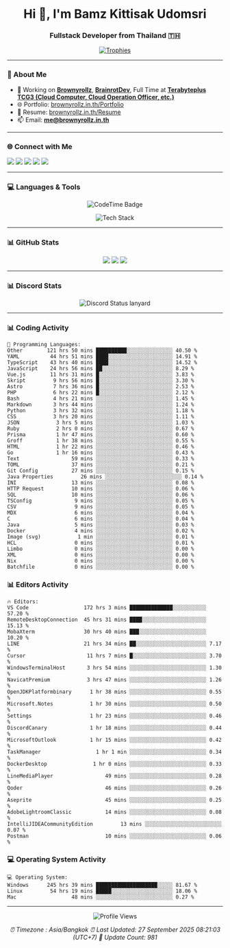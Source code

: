 <h1 align="center">Hi 👋, I'm Bamz Kittisak Udomsri</h1>
<h3 align="center">Fullstack Developer from Thailand 🇹🇭</h3>

<p align="center">
  <a href="https://github.com/ryo-ma/github-profile-trophy">
    <img src="https://github-profile-trophy.vercel.app/?username=brownyroll" alt="Trophies" />
  </a>
</p>

---

### 🔧 About Me

- 🔭 Working on [**Brownyrollz**](https://github.com/Brownyrollz), [**BrainrotDev**](https://github.com/brainrotdev), Full Time at [**Terabyteplus TCG3 (Cloud Computer, Cloud Operation Officer, etc.)**](https://tcloud.in.th)
- 🌐 Portfolio: [brownyrollz.in.th/Portfolio](https://Brownyrollz.in.th/Portfolio)
- 📄 Resume: [brownyrollz.in.th/Resume](https://Brownyrollz.in.th/Resume)
- 📫 Email: **me@brownyrollz.in.th**
---

### 🌐 Connect with Me

<p align="left">
  <a href="https://codepen.io/brownyroll" target="_blank"><img src="https://img.shields.io/badge/CodePen-000?style=for-the-badge&logo=codepen&logoColor=white" /></a>
  <a href="https://fb.com/brownyroll.bbamz" target="_blank"><img src="https://img.shields.io/badge/Facebook-1877F2?style=for-the-badge&logo=facebook&logoColor=white" /></a>
  <a href="https://instagram.com/brownyroll.darkalich" target="_blank"><img src="https://img.shields.io/badge/Instagram-E4405F?style=for-the-badge&logo=instagram&logoColor=white" /></a>
  <a href="https://www.youtube.com/c/brownyrollz" target="_blank"><img src="https://img.shields.io/badge/YouTube-FF0000?style=for-the-badge&logo=youtube&logoColor=white" /></a>
  <a href="https://discord.gg/yyJRFxTXGU" target="_blank"><img src="https://img.shields.io/badge/Discord-5865F2?style=for-the-badge&logo=discord&logoColor=white" /></a>
</p>

---

### 💻 Languages & Tools

<p align="center">
  <img href="https://codetime.dev" alt="CodeTime Badge" src="https://shields.jannchie.com/endpoint?style=flat&color=222&url=https%3A%2F%2Fapi.codetime.dev%2Fv3%2Fusers%2Fshield%3Fuid%3D34055">
  <br/>
  <!--START_SECTION:tech-->
<p align="center">
  <img src="https://skillicons.dev/icons?i=html,css,js,ts,react,nextjs,nodejs,vue,php,laravel,dotnet,django,tailwind,bootstrap,express,arduino,mysql,sqlite,mongodb,nginx,docker,git,linux,figma,postman,astro,bash,bun,cloudflare,discord,discordjs" alt="Tech Stack" />
</p>
<!--END_SECTION:tech-->
</p>

---

### 📊 GitHub Stats

<p align="center">
  <img src="https://github-readme-stats.vercel.app/api?username=brownyroll&show_icons=true" />
  <img src="https://github-readme-stats.vercel.app/api/top-langs/?username=brownyroll&layout=compact" />
  <img src="https://github-readme-streak-stats.herokuapp.com/?user=brownyroll" />
</p>

---

### 📊 Discord Stats

<p align="center">
     <img alt='Discord Status lanyard' src='https://lanyard.cnrad.dev/api/280676963885121536' />
</p>

---

<p align="center">


### 📊 Coding Activity

<!--START_SECTION:waka-->
```text
💬 Programming Languages:
Other        121 hrs 50 mins ██████████░░░░░░░░░░░░░░░ 40.50 %
YAML          44 hrs 51 mins ████░░░░░░░░░░░░░░░░░░░░░ 14.91 %
TypeScript    43 hrs 40 mins ████░░░░░░░░░░░░░░░░░░░░░ 14.52 %
JavaScript    24 hrs 56 mins ██░░░░░░░░░░░░░░░░░░░░░░░ 8.29 %
Vue.js        11 hrs 31 mins █░░░░░░░░░░░░░░░░░░░░░░░░ 3.83 %
Skript         9 hrs 56 mins █░░░░░░░░░░░░░░░░░░░░░░░░ 3.30 %
Astro          7 hrs 36 mins █░░░░░░░░░░░░░░░░░░░░░░░░ 2.53 %
PHP            6 hrs 22 mins █░░░░░░░░░░░░░░░░░░░░░░░░ 2.12 %
Bash           4 hrs 21 mins ░░░░░░░░░░░░░░░░░░░░░░░░░ 1.45 %
Markdown       3 hrs 44 mins ░░░░░░░░░░░░░░░░░░░░░░░░░ 1.24 %
Python         3 hrs 32 mins ░░░░░░░░░░░░░░░░░░░░░░░░░ 1.18 %
CSS            3 hrs 20 mins ░░░░░░░░░░░░░░░░░░░░░░░░░ 1.11 %
JSON            3 hrs 5 mins ░░░░░░░░░░░░░░░░░░░░░░░░░ 1.03 %
Ruby            2 hrs 0 mins ░░░░░░░░░░░░░░░░░░░░░░░░░ 0.67 %
Prisma          1 hr 47 mins ░░░░░░░░░░░░░░░░░░░░░░░░░ 0.60 %
Groff           1 hr 38 mins ░░░░░░░░░░░░░░░░░░░░░░░░░ 0.55 %
HTML            1 hr 22 mins ░░░░░░░░░░░░░░░░░░░░░░░░░ 0.46 %
Go              1 hr 16 mins ░░░░░░░░░░░░░░░░░░░░░░░░░ 0.43 %
Text                 59 mins ░░░░░░░░░░░░░░░░░░░░░░░░░ 0.33 %
TOML                 37 mins ░░░░░░░░░░░░░░░░░░░░░░░░░ 0.21 %
Git Config           27 mins ░░░░░░░░░░░░░░░░░░░░░░░░░ 0.15 %
Java Properties         26 mins ░░░░░░░░░░░░░░░░░░░░░░░░░ 0.14 %
INI                  13 mins ░░░░░░░░░░░░░░░░░░░░░░░░░ 0.08 %
HTTP Request         10 mins ░░░░░░░░░░░░░░░░░░░░░░░░░ 0.06 %
SQL                  10 mins ░░░░░░░░░░░░░░░░░░░░░░░░░ 0.06 %
TSConfig              9 mins ░░░░░░░░░░░░░░░░░░░░░░░░░ 0.05 %
CSV                   9 mins ░░░░░░░░░░░░░░░░░░░░░░░░░ 0.05 %
MDX                   6 mins ░░░░░░░░░░░░░░░░░░░░░░░░░ 0.04 %
C                     6 mins ░░░░░░░░░░░░░░░░░░░░░░░░░ 0.04 %
Java                  5 mins ░░░░░░░░░░░░░░░░░░░░░░░░░ 0.03 %
Docker                4 mins ░░░░░░░░░░░░░░░░░░░░░░░░░ 0.02 %
Image (svg)            1 min ░░░░░░░░░░░░░░░░░░░░░░░░░ 0.01 %
HCL                   0 mins ░░░░░░░░░░░░░░░░░░░░░░░░░ 0.01 %
Limbo                 0 mins ░░░░░░░░░░░░░░░░░░░░░░░░░ 0.00 %
XML                   0 mins ░░░░░░░░░░░░░░░░░░░░░░░░░ 0.00 %
Nix                   0 mins ░░░░░░░░░░░░░░░░░░░░░░░░░ 0.00 %
Batchfile             0 mins ░░░░░░░░░░░░░░░░░░░░░░░░░ 0.00 %

```
<!--END_SECTION:waka-->

### 📊 Editors Activity

<!--START_SECTION:editors-->
```text
🔥 Editors:
VS Code                  172 hrs 3 mins ██████████████░░░░░░░░░░░ 57.20 %
RemoteDesktopConnection  45 hrs 31 mins ████░░░░░░░░░░░░░░░░░░░░░ 15.13 %
MobaXterm                30 hrs 40 mins ███░░░░░░░░░░░░░░░░░░░░░░ 10.20 %
LINE                     21 hrs 34 mins ██░░░░░░░░░░░░░░░░░░░░░░░ 7.17 %
Cursor                    11 hrs 7 mins █░░░░░░░░░░░░░░░░░░░░░░░░ 3.70 %
WindowsTerminalHost       3 hrs 54 mins ░░░░░░░░░░░░░░░░░░░░░░░░░ 1.30 %
NavicatPremium            3 hrs 47 mins ░░░░░░░░░░░░░░░░░░░░░░░░░ 1.26 %
OpenJDKPlatformbinary      1 hr 38 mins ░░░░░░░░░░░░░░░░░░░░░░░░░ 0.55 %
Microsoft.Notes            1 hr 30 mins ░░░░░░░░░░░░░░░░░░░░░░░░░ 0.50 %
Settings                   1 hr 23 mins ░░░░░░░░░░░░░░░░░░░░░░░░░ 0.46 %
DiscordCanary              1 hr 18 mins ░░░░░░░░░░░░░░░░░░░░░░░░░ 0.44 %
MicrosoftOutlook           1 hr 15 mins ░░░░░░░░░░░░░░░░░░░░░░░░░ 0.42 %
TaskManager                  1 hr 1 min ░░░░░░░░░░░░░░░░░░░░░░░░░ 0.34 %
DockerDesktop               1 hr 0 mins ░░░░░░░░░░░░░░░░░░░░░░░░░ 0.33 %
LineMediaPlayer                 49 mins ░░░░░░░░░░░░░░░░░░░░░░░░░ 0.28 %
Qoder                           46 mins ░░░░░░░░░░░░░░░░░░░░░░░░░ 0.26 %
Aseprite                        45 mins ░░░░░░░░░░░░░░░░░░░░░░░░░ 0.25 %
AdobeLightroomClassic           14 mins ░░░░░░░░░░░░░░░░░░░░░░░░░ 0.08 %
IntelliJIDEACommunityEdition         13 mins ░░░░░░░░░░░░░░░░░░░░░░░░░ 0.07 %
Postman                         10 mins ░░░░░░░░░░░░░░░░░░░░░░░░░ 0.06 %

```
<!--END_SECTION:editors-->

### 💻 Operating System Activity

<!--START_SECTION:os-->
```text
💻 Operating System:
Windows      245 hrs 39 mins ████████████████████░░░░░ 81.67 %
Linux         54 hrs 19 mins █████░░░░░░░░░░░░░░░░░░░░ 18.06 %
Mac                  48 mins ░░░░░░░░░░░░░░░░░░░░░░░░░ 0.27 %
```
<!--END_SECTION:os-->
</p>

---

<p align="center">
  <img src="https://komarev.com/ghpvc/?username=brownyroll&label=Profile%20views&color=0e75b6&style=flat" alt="Profile Views" />
</p>

<!-- Metadata -->
<p align="center"> 
    <i>
        ⏰ Timezone : Asia/Bangkok
        ⏰ Last Updated: <!--LAST_UPDATED-->27 September 2025 08:21:03 (UTC+7)<!--END_LAST_UPDATED-->
        🔄️ Update Count: <!--UPDATE_COUNT-->981<!--END_UPDATE_COUNT-->
    </i>
</p>
